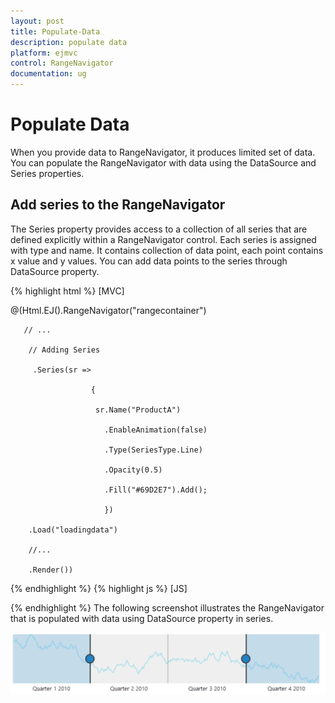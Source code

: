 ```yaml
---
layout: post
title: Populate-Data
description: populate data
platform: ejmvc
control: RangeNavigator
documentation: ug
---
```


# Populate Data

When you provide data to RangeNavigator, it produces limited set of data. You can populate the RangeNavigator with data using the DataSource and Series properties.

## Add series to the RangeNavigator

The Series property provides access to a collection of all series that are defined explicitly within a RangeNavigator control. Each series is assigned with type and name. It contains collection of data point, each point contains x value and y values. You can add data points to the series through DataSource property.


{% highlight html %}
 [MVC]

@(Html.EJ().RangeNavigator("rangecontainer")

       // ...

        // Adding Series

         .Series(sr =>

                      {

                       sr.Name("ProductA")

                         .EnableAnimation(false)

                         .Type(SeriesType.Line)

                         .Opacity(0.5)

                         .Fill("#69D2E7").Add();

                         })  

        .Load("loadingdata")    

        //...

        .Render())
{% endhighlight %}
{% highlight js %}
[JS]

<script type="text/javascript">

  function loadingdata(sender) {

                 data = GetData();

              sender.model.series[0].dataSource = data.Open;

              sender.model.series[0].xName =  "XValue",

              sender.model.series[0].yName = "YValue";   

       }

// Method to get data in json format

function GetData() {

            var series1 = [];

            var series2 = [];

            var value = 100;

            var value1 = 120;

            for (var i = 1; i < 730; i++) {

                if (Math.random() > .5) {

                    value += Math.random();

                    value1 += Math.random();

                } else {

                    value -= Math.random();

                    value1 -= Math.random();

                }

                var point1 = { XValue: new Date(2010, 0, i), YValue: value };

                var point2 = { XValue: new Date(2010, 0, i), YValue: value1 };

                series1.push(point1);

                series2.push(point2);

            }

            data = { Open: series1, Close: series2 };

            return data;

        }

      </script>         

{% endhighlight  %}
The following screenshot illustrates the RangeNavigator that is populated with data using DataSource property in series.

![](Populate-Data_images/Populate-Data_img1.png)



